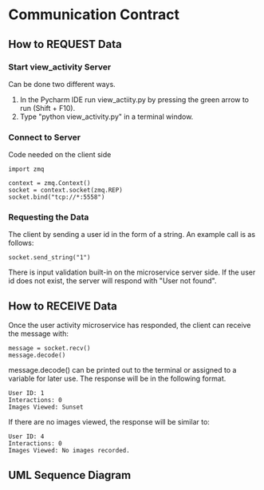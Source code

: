 # Communication Contract
## How to REQUEST Data
### Start view_activity Server
Can be done two different ways.
1. In the Pycharm IDE run view_actiity.py by pressing the green arrow to run (Shift + F10).
2. Type "python view_activity.py" in a terminal window.

### Connect to Server
Code needed on the client side

    import zmq

    context = zmq.Context()
    socket = context.socket(zmq.REP)
    socket.bind("tcp://*:5558")

### Requesting the Data
The client by sending a user id in the form of a string.
An example call is as follows:

    socket.send_string("1")

There is input validation built-in on the microservice server side.
If the user id does not exist, the server will respond with "User not found".

    
## How to RECEIVE Data
Once the user activity microservice has responded, the client can receive the message with:

    message = socket.recv()
    message.decode()

message.decode() can be printed out to the terminal or assigned to a variable for later use. The response will be in the following format.

    User ID: 1
    Interactions: 0
    Images Viewed: Sunset

If there are no images viewed, the response will be similar to:

    User ID: 4
    Interactions: 0
    Images Viewed: No images recorded.

## UML Sequence Diagram

